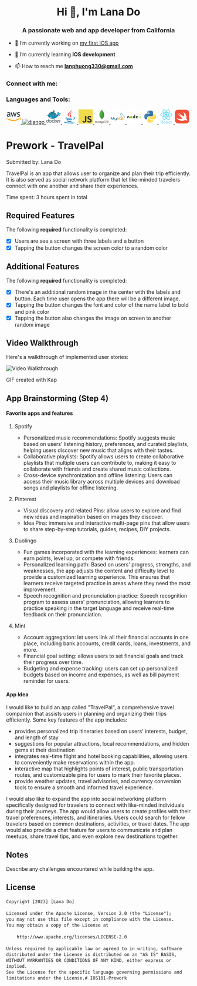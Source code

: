 <h1 align="center">Hi 👋, I'm Lana Do</h1>
<h3 align="center">A passionate web and app developer from California</h3>

- 🔭 I’m currently working on [my first IOS app](https://imgur.com/a/3t26rLY.gif)

- 🌱 I’m currently learning **IOS development**

- 📫 How to reach me **lanphuong330@gmail.com**

<h3 align="left">Connect with me:</h3>
<p align="left">
</p>

<h3 align="left">Languages and Tools:</h3>
<p align="left"> <a href="https://aws.amazon.com" target="_blank" rel="noreferrer"> <img src="https://raw.githubusercontent.com/devicons/devicon/master/icons/amazonwebservices/amazonwebservices-original-wordmark.svg" alt="aws" width="40" height="40"/> </a> <a href="https://www.djangoproject.com/" target="_blank" rel="noreferrer"> <img src="https://cdn.worldvectorlogo.com/logos/django.svg" alt="django" width="40" height="40"/> </a> <a href="https://www.docker.com/" target="_blank" rel="noreferrer"> <img src="https://raw.githubusercontent.com/devicons/devicon/master/icons/docker/docker-original-wordmark.svg" alt="docker" width="40" height="40"/> </a> <a href="https://www.java.com" target="_blank" rel="noreferrer"> <img src="https://raw.githubusercontent.com/devicons/devicon/master/icons/java/java-original.svg" alt="java" width="40" height="40"/> </a> <a href="https://developer.mozilla.org/en-US/docs/Web/JavaScript" target="_blank" rel="noreferrer"> <img src="https://raw.githubusercontent.com/devicons/devicon/master/icons/javascript/javascript-original.svg" alt="javascript" width="40" height="40"/> </a> <a href="https://www.mongodb.com/" target="_blank" rel="noreferrer"> <img src="https://raw.githubusercontent.com/devicons/devicon/master/icons/mongodb/mongodb-original-wordmark.svg" alt="mongodb" width="40" height="40"/> </a> <a href="https://www.mysql.com/" target="_blank" rel="noreferrer"> <img src="https://raw.githubusercontent.com/devicons/devicon/master/icons/mysql/mysql-original-wordmark.svg" alt="mysql" width="40" height="40"/> </a> <a href="https://nodejs.org" target="_blank" rel="noreferrer"> <img src="https://raw.githubusercontent.com/devicons/devicon/master/icons/nodejs/nodejs-original-wordmark.svg" alt="nodejs" width="40" height="40"/> </a> <a href="https://www.python.org" target="_blank" rel="noreferrer"> <img src="https://raw.githubusercontent.com/devicons/devicon/master/icons/python/python-original.svg" alt="python" width="40" height="40"/> </a> <a href="https://reactjs.org/" target="_blank" rel="noreferrer"> <img src="https://raw.githubusercontent.com/devicons/devicon/master/icons/react/react-original-wordmark.svg" alt="react" width="40" height="40"/> </a> <a href="https://developer.apple.com/swift/" target="_blank" rel="noreferrer"> <img src="https://raw.githubusercontent.com/devicons/devicon/master/icons/swift/swift-original.svg" alt="swift" width="40" height="40"/> </a> </p>


# Prework - TravelPal

Submitted by: Lana Do

TravelPal is an app that allows user to organize and plan their trip efficiently. It is also served as social network platform that let like-minded travelers connect with one another and share their experiences.

Time spent: 3 hours spent in total

## Required Features

The following **required** functionality is completed:

- [x] Users are see a screen with three labels and a button
- [x] Tapping the button changes the screen color to a random color

## Additional Features

The following **required** functionality is completed:

- [x] There's an additional random image in the center with the labels and button. Each time user opens the app there will be a different image. 
- [x] Tapping the button changes the font and color of the name label to bold and pink color
- [x] Tapping the button also changes the image on screen to another random image
 
## Video Walkthrough

Here's a walkthrough of implemented user stories:

<img src='IOS101-Prework(3).gif' title='Video Walkthrough' alt='Video Walkthrough' />


GIF created with Kap 


## App Brainstorming (Step 4)
<h4>Favorite apps and features</h4>
    
1. Spotify    
    - Personalized music recommendations: Spotify suggests music based on users' listening history, preferences, and curated playlists, helping users discover new music that aligns with their tastes.
    - Collaborative playlists: Spotify allows users to create collaborative playlists that multiple users can contribute to, making it easy to collaborate with friends and create shared music collections.
    - Cross-device synchronization and offline listening: Users can access their music library across multiple devices and download songs and playlists for offline listening.
    
2. Pinterest
    - Visual discovery and related Pins: allow users to explore and find new ideas and inspiration based on images they discover. 
    - Idea Pins: immersive and interactive multi-page pins that allow users to share step-by-step tutorials, guides, recipes, DIY projects.

3. Duolingo
    - Fun games incorporated with the learning experiences: learners can earn points, level up, or compete with friends.
    - Personalized learning path: Based on users' progress, strengths, and weaknesses, the app adjusts the content and difficulty level to provide a customized learning experience. This ensures that learners receive targeted practice in areas where they need the most improvement.
    - Speech recognition and pronunciation practice: Speech recognition program to assess users' pronunciation, allowing learners to practice speaking in the target language and receive real-time feedback on their pronunciation.

4. Mint
    - Account aggregation: let users link all their financial accounts in one place, including bank accounts, credit cards, loans, investments, and more.
    - Financial goal setting: allows users to set financial goals and track their progress over time.
    - Budgeting and expense tracking: users can set up personalized budgets based on income and expenses, as well as bill payment reminder for users.

<h4>App Idea</h4>

I would like to build an app called "TravelPal", a comprehensive travel companion that assists users in planning and organizing their trips efficiently. Some key features of the app includes: 

- provides personalized trip itineraries based on users' interests, budget, and length of stay
- suggestions for popular attractions, local recommendations, and hidden gems at their destination
- integrates real-time flight and hotel booking capabilities, allowing users to conveniently make reservations within the app.
- interactive map that highlights points of interest, public transportation routes, and customizable pins for users to mark their favorite places.
- provide weather updates, travel advisories, and currency conversion tools to ensure a smooth and informed travel experience.

I would also like to expand the app into social networking platform specifically designed for travelers to connect with like-minded individuals during their journeys. The app would allow users to create profiles with their travel preferences, interests, and itineraries. Users could search for fellow travelers based on common destinations, activities, or travel dates. The app would also provide a chat feature for users to communicate and plan meetups, share travel tips, and even explore new destinations together.


## Notes

Describe any challenges encountered while building the app.

## License

    Copyright [2023] [Lana Do]

    Licensed under the Apache License, Version 2.0 (the "License");
    you may not use this file except in compliance with the License.
    You may obtain a copy of the License at

        http://www.apache.org/licenses/LICENSE-2.0

    Unless required by applicable law or agreed to in writing, software
    distributed under the License is distributed on an "AS IS" BASIS,
    WITHOUT WARRANTIES OR CONDITIONS OF ANY KIND, either express or implied.
    See the License for the specific language governing permissions and
    limitations under the License.# IOS101-Prework


